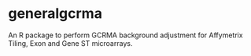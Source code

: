 generalgcrma
============

An R package to perform GCRMA background adjustment for Affymetrix Tiling, Exon and Gene ST microarrays.
